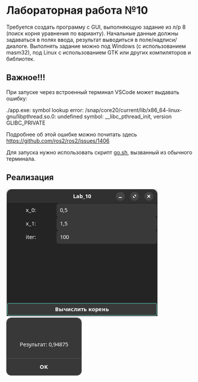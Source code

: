 # Лабораторная работа №10

Требуется создать программу с GUI, выполняющую задание из л/р 8 (поиск корня
уравнения по варианту). Начальные данные должны задаваться в полях ввода,
результат выводиться в поле/надписи/диалоге.
Выполнять задание можно под Windows (с использованием masm32), под Linux с
использованием GTK или других компиляторов и библиотек.

## Важное!!!
При запуске через встроенный терминал VSCode может выдавать ошибку:  

./app.exe: symbol lookup error: /snap/core20/current/lib/x86_64-linux-gnu/libpthread.so.0: undefined symbol: __libc_pthread_init, version GLIBC_PRIVATE

Подробнее об этой ошибке можно почитать здесь https://github.com/ros2/ros2/issues/1406

Для запуска нужно использовать скрипт <u>go.sh</u>, вызванный из обычного терминала.
 
## Реализация
![](./my_app.png)
![](./result.png)